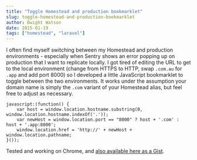 ```yaml
---
title: "Toggle Homestead and production bookmarklet"
slug: toggle-homestead-and-production-bookmarklet
author: Dwight Watson
date: 2015-01-19
tags: ["homestead", "laravel"]
---
```


I often find myself switching between my Homestead and production environments - especially when Sentry shows an error popping up on production that I want to replicate locally. I got tired of editing the URL to get to the local environment (change from HTTPS to HTTP, swap `.com.au` for `.app` and add port 8000) so I developed a little JavaScript bookmarklet to toggle between the two environments. It works under the assumption your domain name is simply the `.com` variant of your Homestead alias, but feel free to adjust as necessary.

    javascript:(function() {
        var host = window.location.hostname.substring(0, window.location.hostname.indexOf('.'));
        var newHost = window.location.port == "8000" ? host + '.com' : host + '.app:8000';
        window.location.href = 'http://' + newHost + window.location.pathname;
    }());

Tested and working on Chrome, and [also available here as a Gist](https://gist.github.com/dwightwatson/d6861a4457999b32ce74).
